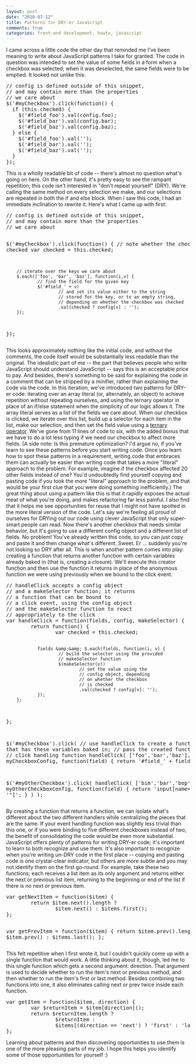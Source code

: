```yaml
--- 
layout: post
date: "2010-07-12"
title: Patterns for DRY-er JavaScript
comments: true
categories: front-end development, howto, javascript
---
```


<p>I came across a little code the other day that reminded me I've been meaning to write about JavaScript patterns I take for granted. The code in question was intended to set the value of some fields in a form when a checkbox was selected; when it was deselected, the same fields were to be emptied. It looked not unlike this:</p>
<div class="CodeRay">
  <div class="code"><pre>// config is defined outside of this snippet,
// and may contain more than the properties
// we care about 
$('#myCheckbox').click(function() {
  if (this.checked) {
    $('#field_foo').val(config.foo);
    $('#field_bar').val(config.bar);
    $('#field_baz').val(config.baz);
  } else {
    $('#field_foo').val('');
    $('#field_bar').val('');
    $('#field_baz').val('');
  }
});</pre></div>
</div>

<p>This is a wholly readable bit of code -- there's almost no question what's going on here. On the other hand, it's pretty easy to see the rampant repetition; this code isn't interested in "don't repeat yourself" (DRY). We're calling the same method on every selection we make, and our selections are repeated in both the if and else block.   When I saw this code, I had an immediate inclination to rewrite it. Here's what I came up with first:</p>
<div class="CodeRay">
  <div class="code"><pre>// config is defined outside of this snippet,
// and may contain more than the properties
// we care about

$('#myCheckbox').click(function() {
        // note whether the checkbox is checked
        var checked = this.checked;

        // iterate over the keys we care about
        $.each(['foo', 'bar', 'baz'], function(i,v) {
                // find the field for the given key
                $('#field_' + v)
                        // and set its value either to the string
                        // stored for the key, or to an empty string,
                        // depending on whether the checkbox was checked
                        .val(checked ? config[v] : '');
        });
});</pre></div>
</div>

<p>This looks approximately nothing like the initial code, and without the comments, the code itself would be substantially less readable than the original. The idealistic part of me -- the part that believes people who write JavaScript should understand JavaScript -- says this is an acceptable price to pay. And besides, there's something to be said for explaining the code in a comment that can be stripped by a minifier, rather than explaining the code via the code.  In this iteration, we've introduced two patterns for DRY-er code: iterating over an array literal (or, alternately, an object) to achieve repetition without repeating ourselves, and using the ternary operator in place of an if/else statement when the simplicity of our logic allows it.  The array literal serves as a list of the fields we care about. When our checkbox is clicked, we iterate over this list, build up a selector for each item in the list, make our selection, and then set the field value using a <a href="http://stackoverflow.com/questions/1788917/javascript-ternary-operator">ternary operator</a>. We've gone from 11 lines of code to six, with the added bonus that we have to do a lot less typing if we need our checkbox to affect more fields.   (A side note: Is this premature optimization? I'd argue no, if you've learn to see these patterns before you start writing code. Once you learn how to spot these patterns in a requirement, writing code that embraces them can actually be easier than writing code that takes a more "literal" approach to the problem. For example, imagine if the checkbox affected 20 other fields instead of one? You'd undoubtedly find yourself copying and pasting code if you took the more "literal" approach to the problem, and that would be your first clue that you were doing something inefficiently.)  The great thing about using a pattern like this is that it rapidly exposes the actual meat of what you're doing, and makes refactoring far less painful. I also find that it helps me see opportunities for reuse that I might not have spotted in the more literal version of the code.  Let's say we're feeling all proud of ourselves for DRYing out our code using clever JavaScript that only super-smart people can read. Now there's another checkbox that needs similar behavior, but it's going to use a different config object and a different list of fields. No problem! You've already written this code, so you can just copy and paste it and then change what's different. Sweet. Er ... suddenly you're not looking so DRY after all.   This is when another pattern comes into play: creating a function that returns another function with certain variables already baked in (that is, creating a closure). We'll execute this creator function and then use the function it returns in place of the anonymous function we were using previously when we bound to the click event.</p>
<div class="CodeRay">
  <div class="code"><pre>// handleClick accepts a config object
// and a makeSelector function; it returns
// a function that can be bound to
// a click event, using the config object
// and the makeSelector function to react
// appropriately to the click
var handleClick = function(fields, config, makeSelector) {
        return function() {
                var checked = this.checked;

                fields &amp;&amp; $.each(fields, function(i, v) {
                        // build the selector using the provided
                        // makeSelector function
                        $(makeSelector(v))
                                // set the value using the
                                // config object, depending
                                // on whether the checkbox
                                // is checked
                                .val(checked ? config[v]: '');
                });
        };
};

$('#myCheckbox').click(
        // use handleClick to create a function
        // that has these variables baked in;
        // pass the created function as the
        // click handling function
        handleClick(
                ['foo','bar','baz'],
                myCheckboxConfig,
                function(field) {
                        return '#field_' + field;
                }
        )
);

$('#myOtherCheckbox').click(
        handleClick(
                ['bim','bar','bop'],
                myOtherCheckboxConfig,
                function(field) {
                        return 'input[name=&quot;' + field + '&quot;]';
                }
        )
);</pre></div>
</div>

<p>By creating a function that returns a function, we can isolate what's different about the two different handlers while centralizing the pieces that are the same. If your event handling function was slightly less trivial than this one, or if you were binding to five different checkboxes instead of two, the benefit of consolidating the code would be even more substantial.  JavaScript offers plenty of patterns for writing DRY-er code; it's important to learn to both recognize and use them. It's also important to recognize when you're writing un-DRY code in the first place -- copying and pasting code is one crystal-clear indicator, but others are more subtle and you may not identify them on the first go-round. For example, take these two functions; each receives a list item as its only argument and returns either the next or previous list item, returning to the beginning or end of the list if there is no next or previous item.</p>
<div class="CodeRay">
  <div class="code"><pre>var getNextItem = function($item) {
        return $item.next().length ?
                $item.next() : $items.first();
};

var getPrevItem = function($item) {
        return $item.prev().length ?
                $item.prev() : $items.last();
};</pre></div>
</div>

<p>This felt repetitive when I first wrote it, but I couldn't quickly come up with a single function that would work. A little thinking about it, though, led me to this single function which gets a second argument: direction. That argument is used to decide whether to run the item's next or previous method, and then whether to run the item's first or last method. Besides combining two functions into one, it also eliminates calling next or prev twice inside each function.</p>
<div class="CodeRay">
  <div class="code"><pre>var getItem = function($item, direction) {
        var $returnItem = $item[direction]();
        return $returnItem.length ?
                $returnItem :
                $items[(direction == 'next') ? 'first' : 'last']();
};</pre></div>
</div>

<p>Learning about patterns and then discovering opportunities to use them is one of the more pleasing parts of my job. I hope this helps you identify some of those opportunities for yourself :)</p>
